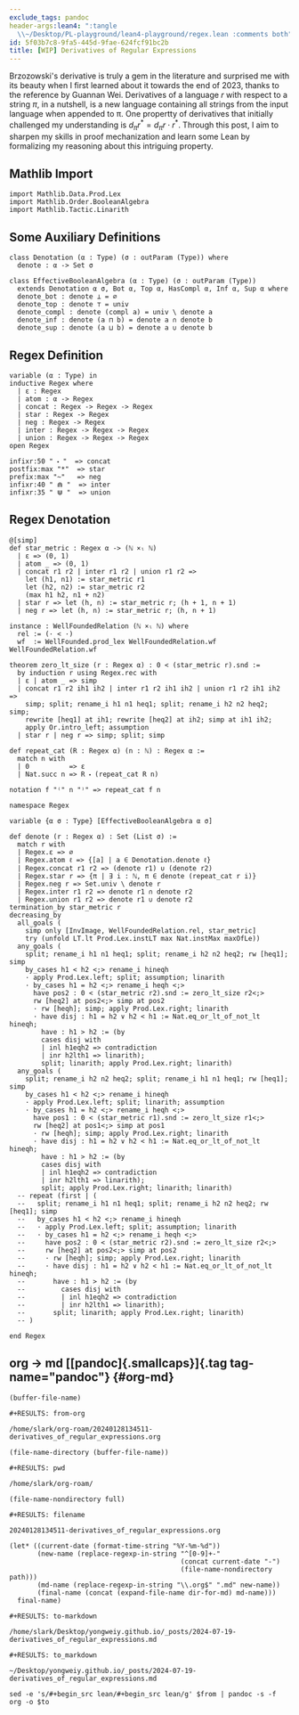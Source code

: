 ```yaml
---
exclude_tags: pandoc
header-args:lean4: ":tangle
  \\~/Desktop/PL-playground/lean4-playground/regex.lean :comments both"
id: 5f03b7c8-9fa5-445d-9fae-624fcf91bc2b
title: [WIP] Derivatives of Regular Expressions
---
```


Brzozowski\'s derivative is truly a gem in the literature and surprised
me with its beauty when I first learned about it towards the end of
2023, thanks to the reference by Guannan Wei. Derivatives of a language
$r$ with respect to a string $\pi$, in a nutshell, is a new language
containing all strings from the input language when appended to π. One
propertty of derivatives that initially challenged my understanding is
$d_{\pi} r^{\ast} = d_{\pi}r \cdot r^{\ast}$. Through this post, I aim
to sharpen my skills in proof mechanization and learn some Lean by
formalizing my reasoning about this intriguing property.

## Mathlib Import

``` lean
import Mathlib.Data.Prod.Lex
import Mathlib.Order.BooleanAlgebra
import Mathlib.Tactic.Linarith
```

## Some Auxiliary Definitions

``` lean
class Denotation (α : Type) (σ : outParam (Type)) where
  denote : α -> Set σ
```

``` lean
class EffectiveBooleanAlgebra (α : Type) (σ : outParam (Type))
  extends Denotation α σ, Bot α, Top α, HasCompl α, Inf α, Sup α where
  denote_bot : denote ⊥ = ∅
  denote_top : denote ⊤ = univ
  denote_compl : denote (compl a) = univ \ denote a
  denote_inf : denote (a ⊓ b) = denote a ∩ denote b
  denote_sup : denote (a ⊔ b) = denote a ∪ denote b
```

## Regex Definition

``` lean
variable (α : Type) in
inductive Regex where
  | ε : Regex
  | atom : α -> Regex
  | concat : Regex -> Regex -> Regex
  | star : Regex -> Regex
  | neg : Regex -> Regex
  | inter : Regex -> Regex -> Regex
  | union : Regex -> Regex -> Regex
open Regex
```

``` lean
infixr:50 " ⬝ "  => concat
postfix:max "*"  => star
prefix:max "~"   => neg
infixr:40 " ⋒ "  => inter
infixr:35 " ⋓ "  => union
```

## Regex Denotation

``` lean
@[simp]
def star_metric : Regex α -> (ℕ ×ₗ ℕ)
  | ε => (0, 1)
  | atom _ => (0, 1)
  | concat r1 r2 | inter r1 r2 | union r1 r2 =>
    let (h1, n1) := star_metric r1
    let (h2, n2) := star_metric r2
    (max h1 h2, n1 + n2)
  | star r => let (h, n) := star_metric r; (h + 1, n + 1)
  | neg r => let (h, n) := star_metric r; (h, n + 1)

instance : WellFoundedRelation (ℕ ×ₗ ℕ) where
  rel := (· < ·)
  wf  := WellFounded.prod_lex WellFoundedRelation.wf WellFoundedRelation.wf
```

``` lean
theorem zero_lt_size (r : Regex α) : 0 < (star_metric r).snd :=
  by induction r using Regex.rec with
  | ε | atom _ => simp
  | concat r1 r2 ih1 ih2 | inter r1 r2 ih1 ih2 | union r1 r2 ih1 ih2 =>
    simp; split; rename_i h1 n1 heq1; split; rename_i h2 n2 heq2; simp;
    rewrite [heq1] at ih1; rewrite [heq2] at ih2; simp at ih1 ih2; 
    apply Or.intro_left; assumption
  | star r | neg r => simp; split; simp
```

``` lean
def repeat_cat (R : Regex α) (n : ℕ) : Regex α :=
  match n with
  | 0          => ε
  | Nat.succ n => R ⬝ (repeat_cat R n)

notation f "⁽" n "⁾" => repeat_cat f n
```

``` lean
namespace Regex

variable {α σ : Type} [EffectiveBooleanAlgebra α σ]

def denote (r : Regex α) : Set (List σ) :=
  match r with
  | Regex.ε => ∅
  | Regex.atom ℓ => {[a] | a ∈ Denotation.denote ℓ}
  | Regex.concat r1 r2 => (denote r1) ∪ (denote r2)
  | Regex.star r => {π | ∃ i : ℕ, π ∈ denote (repeat_cat r i)}
  | Regex.neg r => Set.univ \ denote r
  | Regex.inter r1 r2 => denote r1 ∩ denote r2
  | Regex.union r1 r2 => denote r1 ∪ denote r2
termination_by star_metric r
decreasing_by
  all_goals (
    simp only [InvImage, WellFoundedRelation.rel, star_metric]
    try (unfold LT.lt Prod.Lex.instLT max Nat.instMax maxOfLe))
  any_goals (
    split; rename_i h1 n1 heq1; split; rename_i h2 n2 heq2; rw [heq1]; simp
    by_cases h1 < h2 <;> rename_i hineqh
    · apply Prod.Lex.left; split; assumption; linarith
    · by_cases h1 = h2 <;> rename_i heqh <;>
      have pos2 : 0 < (star_metric r2).snd := zero_lt_size r2<;>
      rw [heq2] at pos2<;> simp at pos2
      · rw [heqh]; simp; apply Prod.Lex.right; linarith
      · have disj : h1 = h2 ∨ h2 < h1 := Nat.eq_or_lt_of_not_lt hineqh;
        have : h1 > h2 := (by 
        cases disj with
        | inl h1eqh2 => contradiction
        | inr h2lth1 => linarith);
        split; linarith; apply Prod.Lex.right; linarith)
  any_goals (
    split; rename_i h2 n2 heq2; split; rename_i h1 n1 heq1; rw [heq1]; simp
    by_cases h1 < h2 <;> rename_i hineqh
    · apply Prod.Lex.left; split; linarith; assumption
    · by_cases h1 = h2 <;> rename_i heqh <;>
      have pos1 : 0 < (star_metric r1).snd := zero_lt_size r1<;>
      rw [heq2] at pos1<;> simp at pos1
      · rw [heqh]; simp; apply Prod.Lex.right; linarith
      · have disj : h1 = h2 ∨ h2 < h1 := Nat.eq_or_lt_of_not_lt hineqh;
        have : h1 > h2 := (by 
        cases disj with
        | inl h1eqh2 => contradiction
        | inr h2lth1 => linarith);
        split; apply Prod.Lex.right; linarith; linarith)
  -- repeat (first | (
  --   split; rename_i h1 n1 heq1; split; rename_i h2 n2 heq2; rw [heq1]; simp
  --   by_cases h1 < h2 <;> rename_i hineqh
  --   · apply Prod.Lex.left; split; assumption; linarith
  --   · by_cases h1 = h2 <;> rename_i heqh <;>
  --     have pos2 : 0 < (star_metric r2).snd := zero_lt_size r2<;>
  --     rw [heq2] at pos2<;> simp at pos2
  --     · rw [heqh]; simp; apply Prod.Lex.right; linarith
  --     · have disj : h1 = h2 ∨ h2 < h1 := Nat.eq_or_lt_of_not_lt hineqh;
  --       have : h1 > h2 := (by 
  --         cases disj with
  --         | inl h1eqh2 => contradiction
  --         | inr h2lth1 => linarith);
  --       split; linarith; apply Prod.Lex.right; linarith)
  -- )

end Regex
```

## org → md [[pandoc]{.smallcaps}]{.tag tag-name="pandoc"} {#org-md}

``` {#from-org .elisp}
(buffer-file-name)
```

```{=org}
#+RESULTS: from-org
```
``` example
/home/slark/org-roam/20240128134511-derivatives_of_regular_expressions.org
```

``` {#pwd .elisp export="none"}
(file-name-directory (buffer-file-name))
```

```{=org}
#+RESULTS: pwd
```
``` example
/home/slark/org-roam/
```

``` {#filename .elisp var="full=from-org"}
(file-name-nondirectory full)
```

```{=org}
#+RESULTS: filename
```
``` example
20240128134511-derivatives_of_regular_expressions.org
```

``` {#to-markdown .elisp var="path=from-org dir-for-md=\"~/Desktop/yongweiy.github.io/_posts/\""}
(let* ((current-date (format-time-string "%Y-%m-%d"))
       (new-name (replace-regexp-in-string "^[0-9]+-"
                                           (concat current-date "-")
                                           (file-name-nondirectory path)))
       (md-name (replace-regexp-in-string "\\.org$" ".md" new-name))
       (final-name (concat (expand-file-name dir-for-md) md-name)))
  final-name)
```

```{=org}
#+RESULTS: to-markdown
```
``` example
/home/slark/Desktop/yongweiy.github.io/_posts/2024-07-19-derivatives_of_regular_expressions.md
```

```{=org}
#+RESULTS: to_markdown
```
``` example
~/Desktop/yongweiy.github.io/_posts/2024-07-19-derivatives_of_regular_expressions.md
```

``` {.shell var="from=from-org to=to-markdown" results="silent"}
sed -e 's/#+begin_src lean/#+begin_src lean/g' $from | pandoc -s -f org -o $to
```

